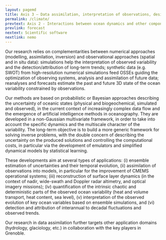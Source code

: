 ```yaml
---
layout: pagemd
title: Axis 3 – Data assimilation, interpretation of observations, design of observation networks
permalink: /climate/
prevtext: Axis 2 - Interactions between ocean dynamics and other components of the climate system
prevlink: forecast
nextext: Scientific software
nextlink: nemo
---
```


Our research relies on complementarities between numerical approaches (modelling, assimilation, inversion) and observational approaches (spatial and in situ data): simulations help the interpretation of observed variability and the detection/attribution of long-term trends; synthetic data (e.g. SWOT) from high-resolution numerical simulations feed OSSEs guiding the optimization of observing systems, analysis and assimilation of future data; reanalyses and forecasts estimate the past and future 3D state of the ocean variability constrained by observations.

Our methods are based on probabilistic or Bayesian approaches describing the uncertainty of oceanic states (physical and biogeochemical, simulated and observed), in the current context of increasingly complex data flow and the emergence of artificial intelligence methods in oceanography. They are developed in a non-Gaussian multivariate framework, in order to take into account the specific dynamics and the multiscale character of the variability. The long-term objective is to build a more generic framework for solving inverse problems, with the double concern of describing the uncertainty on the produced solutions and controlling the computational costs, in particular via the development of emulators and simplified dynamical models by statistical learning. 

These developments aim at several types of applications: (i) ensemble estimation of uncertainties and their temporal evolution, (ii) assimilation of observations into models, in particular for the improvement of CMEMS operational systems; (iii) reconstruction of surface layer dynamics (in the context of nadir, wide-swath and Doppler radar altimetry, and optical imagery missions); (iv) quantification of the intrinsic chaotic and deterministic parts of the observed ocean variability (heat and volume transport, heat content, sea level), (v) interpretation of the observed evolution of key ocean variables based on ensemble simulations, and (vi) detection and attribution of interannual to decadal fluctuations and observed trends.

Our research in data assimilation further targets other application domains (hydrology, glaciology, etc.) in collaboration with the key players in Grenoble.

